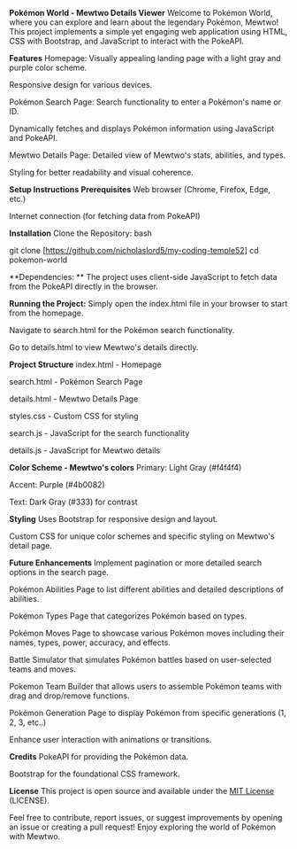 **Pokémon World - Mewtwo Details Viewer**
Welcome to Pokémon World, where you can explore and learn about the legendary Pokémon, Mewtwo! This project implements a simple yet engaging web application using HTML, CSS with Bootstrap, and JavaScript to interact with the PokeAPI.

**Features**
Homepage: 
Visually appealing landing page with a light gray and purple color scheme.

Responsive design for various devices.

Pokémon Search Page:
Search functionality to enter a Pokémon's name or ID.

Dynamically fetches and displays Pokémon information using JavaScript and PokeAPI.

Mewtwo Details Page:
Detailed view of Mewtwo's stats, abilities, and types.

Styling for better readability and visual coherence.

**Setup Instructions**
**Prerequisites**
Web browser (Chrome, Firefox, Edge, etc.)

Internet connection (for fetching data from PokeAPI)

**Installation**
Clone the Repository:
bash

git clone [https://github.com/nicholaslord5/my-coding-temple52]
cd pokemon-world

**Dependencies: **
The project uses client-side JavaScript to fetch data from the PokeAPI directly in the browser.

**Running the Project:**
Simply open the index.html file in your browser to start from the homepage.

Navigate to search.html for the Pokémon search functionality.

Go to details.html to view Mewtwo's details directly.

**Project Structure**
index.html - Homepage

search.html - Pokémon Search Page

details.html - Mewtwo Details Page

styles.css - Custom CSS for styling

search.js - JavaScript for the search functionality

details.js - JavaScript for Mewtwo details

**Color Scheme - Mewtwo's colors**
Primary: Light Gray (#f4f4f4)

Accent: Purple (#4b0082)

Text: Dark Gray (#333) for contrast

**Styling**
Uses Bootstrap for responsive design and layout.

Custom CSS for unique color schemes and specific styling on Mewtwo's detail page.

**Future Enhancements**
Implement pagination or more detailed search options in the search page.

Pokémon Abilities Page to list different abilities and detailed descriptions of abilities.

Pokémon Types Page that categorizes Pokémon based on types.

Pokémon Moves Page to showcase various Pokémon moves including their names, types, power, accuracy, and effects.

Battle Simulator that simulates Pokémon battles based on user-selected teams and moves.

Pokemon Team Builder that allows users to assemble Pokémon teams with drag and drop/remove functions.

Pokémon Generation Page to display Pokémon from specific generations (1, 2, 3, etc..)

Enhance user interaction with animations or transitions.

**Credits**
PokeAPI for providing the Pokémon data.

Bootstrap for the foundational CSS framework.

**License**
This project is open source and available under the [MIT License](https://x.com/i/grok?text=MIT%20License) (LICENSE).

Feel free to contribute, report issues, or suggest improvements by opening an issue or creating a pull request! Enjoy exploring the world of Pokémon with Mewtwo.
